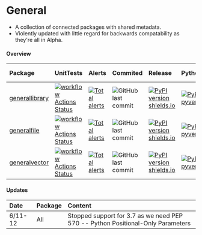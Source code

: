 # General
* A collection of connected packages with shared metadata.
* Violently updated with little regard for backwards compatability as they're all in Alpha.

#### Overview

| Package | UnitTests | Alerts | Commited | Release | Python | Operating System |
|:-|:-|:-|:-|:-|:-|:-|
| [generallibrary](https://github.com/ManderaGeneral/generallibrary) | [![workflow Actions Status](https://github.com/ManderaGeneral/generallibrary/workflows/workflow/badge.svg)](https://github.com/ManderaGeneral/generallibrary/actions) | [![Total alerts](https://img.shields.io/lgtm/alerts/g/ManderaGeneral/generallibrary.svg?logo=lgtm&logoWidth=18)](https://lgtm.com/projects/g/ManderaGeneral/generallibrary/alerts/) | ![GitHub last commit](https://img.shields.io/github/last-commit/ManderaGeneral/generallibrary) | [![PyPI version shields.io](https://img.shields.io/pypi/v/generallibrary.svg)](https://pypi.org/project/generallibrary/) | [![PyPI pyversions](https://img.shields.io/pypi/pyversions/generallibrary.svg)](https://pypi.python.org/pypi/generallibrary/) | [![Generic badge](https://img.shields.io/badge/platforms-Windows%20l%20Ubuntu%20l%20MacOS-blue.svg)](https://shields.io/) |
| [generalfile](https://github.com/ManderaGeneral/generalfile) | [![workflow Actions Status](https://github.com/ManderaGeneral/generalfile/workflows/workflow/badge.svg)](https://github.com/ManderaGeneral/generalfile/actions) | [![Total alerts](https://img.shields.io/lgtm/alerts/g/ManderaGeneral/generalfile.svg?logo=lgtm&logoWidth=18)](https://lgtm.com/projects/g/ManderaGeneral/generalfile/alerts/) | ![GitHub last commit](https://img.shields.io/github/last-commit/ManderaGeneral/generalfile) | [![PyPI version shields.io](https://img.shields.io/pypi/v/generalfile.svg)](https://pypi.org/project/generalfile/) | [![PyPI pyversions](https://img.shields.io/pypi/pyversions/generalfile.svg)](https://pypi.python.org/pypi/generalfile/) | [![Generic badge](https://img.shields.io/badge/platforms-Windows%20l%20Ubuntu%20l%20MacOS-blue.svg)](https://shields.io/) |
| [generalvector](https://github.com/ManderaGeneral/generalvector) | [![workflow Actions Status](https://github.com/ManderaGeneral/generalvector/workflows/workflow/badge.svg)](https://github.com/ManderaGeneral/generalvector/actions) | [![Total alerts](https://img.shields.io/lgtm/alerts/g/ManderaGeneral/generalvector.svg?logo=lgtm&logoWidth=18)](https://lgtm.com/projects/g/ManderaGeneral/generalvector/alerts/) | ![GitHub last commit](https://img.shields.io/github/last-commit/ManderaGeneral/generalvector) | [![PyPI version shields.io](https://img.shields.io/pypi/v/generalvector.svg)](https://pypi.org/project/generalvector/) | [![PyPI pyversions](https://img.shields.io/pypi/pyversions/generalvector.svg)](https://pypi.python.org/pypi/generalvector/) | [![Generic badge](https://img.shields.io/badge/platforms-Windows%20l%20Ubuntu%20l%20MacOS-blue.svg)](https://shields.io/) |

#### Updates
| Date | Package | Content |
|:-|:-|:-|
| 6/11-12 | All | Stopped support for 3.7 as we need PEP 570 -- Python Positional-Only Parameters |
